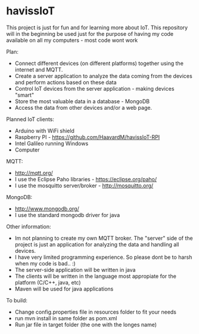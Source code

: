 # havissIoT

This project is just for fun and for learning more about IoT. 
This repository will in the beginning be used just for the purpose of having my code available on all my computers - most code wont work

Plan:
- Connect different devices (on different platforms) together using the internet and MQTT.
- Create a server application to analyze the data coming from the devices and perform actions based on these data
- Control IoT devices from the server application - making devices "smart"
- Store the most valuable data in a database - MongoDB
- Access the data from other devices and/or a web page.

Planned IoT clients:
- Arduino with WiFi shield
- Raspberry PI - https://github.com/HaavardM/havissIoT-RPI
- Intel Galileo running Windows
- Computer

MQTT:
- http://mqtt.org/
- I use the Eclipse Paho libraries - https://eclipse.org/paho/
- I use the mosquitto server/broker - http://mosquitto.org/

MongoDB:
- http://www.mongodb.org/
- I use the standard mongodb driver for java

Other information:
- Im not planning to create my own MQTT broker. The "server" side of the project is just an application for analyzing the data and handling all devices. 
- I have very limited programming experience. So please dont be to harsh when my code is bad.. :)
- The server-side application will be written in java
- The clients will be written in the language most appropiate for the platform (C/C++, java, etc)
- Maven will be used for java applications

To build:
- Change config.properties file in resources folder to fit your needs
- run mvn install in same folder as pom.xml
- Run jar file in target folder (the one with the longes name)

